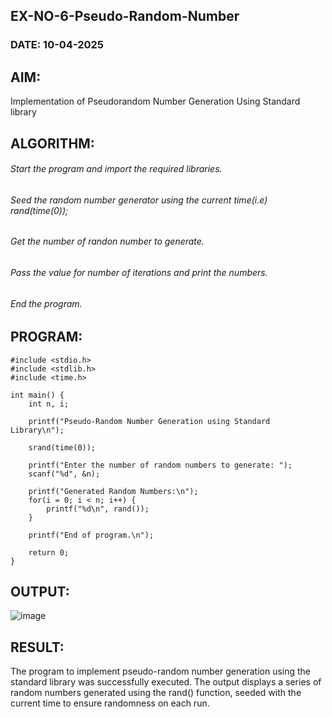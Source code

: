 ## EX-NO-6-Pseudo-Random-Number
### DATE: 10-04-2025
## AIM: 
Implementation of Pseudorandom Number Generation Using Standard library

## ALGORITHM:
###### Start the program and import the required libraries.
###### Seed the random number generator using the current time(i.e) rand(time(0));
###### Get the number of randon number to generate.
###### Pass the value for number of iterations and print the numbers.
###### End the program.

## PROGRAM:
```
#include <stdio.h>
#include <stdlib.h>
#include <time.h>

int main() {
    int n, i;

    printf("Pseudo-Random Number Generation using Standard Library\n");

    srand(time(0));

    printf("Enter the number of random numbers to generate: ");
    scanf("%d", &n);

    printf("Generated Random Numbers:\n");
    for(i = 0; i < n; i++) {
        printf("%d\n", rand());
    }

    printf("End of program.\n");

    return 0;
}
```
## OUTPUT:
![image](https://github.com/user-attachments/assets/a4a0e932-dc9e-4cd5-b873-98f5c4aa1e7f)

## RESULT:
The program to implement pseudo-random number generation using the standard library was successfully executed. The output displays a series of random numbers generated using the rand() function, seeded with the current time to ensure randomness on each run.
